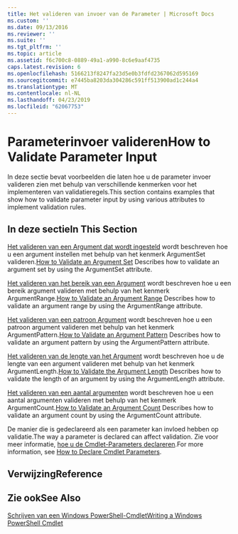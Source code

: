 ```yaml
---
title: Het valideren van invoer van de Parameter | Microsoft Docs
ms.custom: ''
ms.date: 09/13/2016
ms.reviewer: ''
ms.suite: ''
ms.tgt_pltfrm: ''
ms.topic: article
ms.assetid: f6c700c8-0889-49a1-a990-8c6e9aaf4735
caps.latest.revision: 6
ms.openlocfilehash: 5166213f8247fa23d5e0b3fdfd2367062d595169
ms.sourcegitcommit: e7445ba8203da304286c591ff513900ad1c244a4
ms.translationtype: MT
ms.contentlocale: nl-NL
ms.lasthandoff: 04/23/2019
ms.locfileid: "62067753"
---
```

# <a name="how-to-validate-parameter-input"></a><span data-ttu-id="2df5f-102">Parameterinvoer valideren</span><span class="sxs-lookup"><span data-stu-id="2df5f-102">How to Validate Parameter Input</span></span>

<span data-ttu-id="2df5f-103">In deze sectie bevat voorbeelden die laten hoe u de parameter invoer valideren zien met behulp van verschillende kenmerken voor het implementeren van validatieregels.</span><span class="sxs-lookup"><span data-stu-id="2df5f-103">This section contains examples that show how to validate parameter input by using various attributes to implement validation rules.</span></span>

## <a name="in-this-section"></a><span data-ttu-id="2df5f-104">In deze sectie</span><span class="sxs-lookup"><span data-stu-id="2df5f-104">In This Section</span></span>

<span data-ttu-id="2df5f-105">[Het valideren van een Argument dat wordt ingesteld](./how-to-validate-an-argument-set.md) wordt beschreven hoe u een argument instellen met behulp van het kenmerk ArgumentSet valideren.</span><span class="sxs-lookup"><span data-stu-id="2df5f-105">[How to Validate an Argument Set](./how-to-validate-an-argument-set.md) Describes how to validate an argument set by using the ArgumentSet attribute.</span></span>

<span data-ttu-id="2df5f-106">[Het valideren van het bereik van een Argument](./how-to-validate-an-argument-range.md) wordt beschreven hoe u een bereik argument valideren met behulp van het kenmerk ArgumentRange.</span><span class="sxs-lookup"><span data-stu-id="2df5f-106">[How to Validate an Argument Range](./how-to-validate-an-argument-range.md) Describes how to validate an argument range by using the ArgumentRange attribute.</span></span>

<span data-ttu-id="2df5f-107">[Het valideren van een patroon Argument](./how-to-validate-an-argument-pattern.md) wordt beschreven hoe u een patroon argument valideren met behulp van het kenmerk ArgumentPattern.</span><span class="sxs-lookup"><span data-stu-id="2df5f-107">[How to Validate an Argument Pattern](./how-to-validate-an-argument-pattern.md) Describes how to validate an argument pattern by using the ArgumentPattern attribute.</span></span>

<span data-ttu-id="2df5f-108">[Het valideren van de lengte van het Argument](./how-to-validate-the-argument-length.md) wordt beschreven hoe u de lengte van een argument valideren met behulp van het kenmerk ArgumentLength.</span><span class="sxs-lookup"><span data-stu-id="2df5f-108">[How to Validate the Argument Length](./how-to-validate-the-argument-length.md) Describes how to validate the length of an argument by using the ArgumentLength attribute.</span></span>

<span data-ttu-id="2df5f-109">[Het valideren van een aantal argumenten](./how-to-validate-an-argument-count.md) wordt beschreven hoe u een aantal argumenten valideren met behulp van het kenmerk ArgumentCount.</span><span class="sxs-lookup"><span data-stu-id="2df5f-109">[How to Validate an Argument Count](./how-to-validate-an-argument-count.md) Describes how to validate an argument count by using the ArgumentCount attribute.</span></span>

<span data-ttu-id="2df5f-110">De manier die is gedeclareerd als een parameter kan invloed hebben op validatie.</span><span class="sxs-lookup"><span data-stu-id="2df5f-110">The way a parameter is declared can affect validation.</span></span> <span data-ttu-id="2df5f-111">Zie voor meer informatie, [hoe u de Cmdlet-Parameters declareren](./how-to-declare-cmdlet-parameters.md).</span><span class="sxs-lookup"><span data-stu-id="2df5f-111">For more information, see [How to Declare Cmdlet Parameters](./how-to-declare-cmdlet-parameters.md).</span></span>

## <a name="reference"></a><span data-ttu-id="2df5f-112">Verwijzing</span><span class="sxs-lookup"><span data-stu-id="2df5f-112">Reference</span></span>

## <a name="see-also"></a><span data-ttu-id="2df5f-113">Zie ook</span><span class="sxs-lookup"><span data-stu-id="2df5f-113">See Also</span></span>

[<span data-ttu-id="2df5f-114">Schrijven van een Windows PowerShell-Cmdlet</span><span class="sxs-lookup"><span data-stu-id="2df5f-114">Writing a Windows PowerShell Cmdlet</span></span>](./writing-a-windows-powershell-cmdlet.md)
